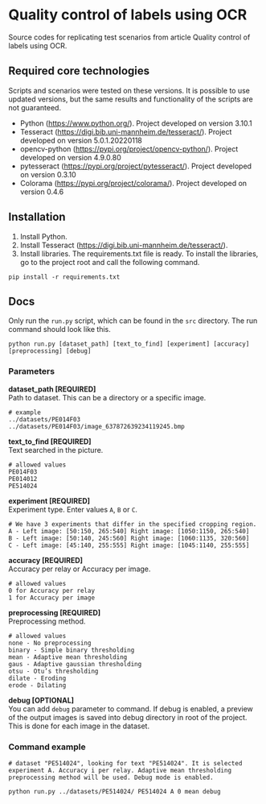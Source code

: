 # Quality control of labels using OCR

Source codes for replicating test scenarios from article Quality control of labels using OCR.

## Required core technologies

Scripts and scenarios were tested on these versions. It is possible to use updated versions, but the same results and functionality of the scripts are not guaranteed.

- Python (https://www.python.org/). Project developed on version 3.10.1
- Tesseract (https://digi.bib.uni-mannheim.de/tesseract/). Project developed on version 5.0.1.20220118
- opencv-python (https://pypi.org/project/opencv-python/). Project developed on version 4.9.0.80
- pytesseract (https://pypi.org/project/pytesseract/). Project developed on version 0.3.10
- Colorama (https://pypi.org/project/colorama/). Project developed on version 0.4.6

## Installation

1. Install Python.
2. Install Tesseract (https://digi.bib.uni-mannheim.de/tesseract/).
3. Install libraries. The requirements.txt file is ready. To install the libraries, go to the project root and call the following command.

```
pip install -r requirements.txt
```

## Docs

Only run the `run.py` script, which can be found in the `src` directory. The run command should look like this.

```
python run.py [dataset_path] [text_to_find] [experiment] [accuracy] [preprocessing] [debug]
```

### Parameters

**dataset_path [REQUIRED]**<br /> Path to dataset. This can be a directory or a specific image.

```
# example
../datasets/PE014F03
../datasets/PE014F03/image_637872639234119245.bmp
```

**text_to_find [REQUIRED]**<br /> Text searched in the picture.

```
# allowed values
PE014F03
PE014012
PE514024
```

**experiment [REQUIRED]**<br /> Experiment type. Enter values `A`, `B` or `C`.

```
# We have 3 experiments that differ in the specified cropping region.
A - Left image: [50:150, 265:540] Right image: [1050:1150, 265:540]
B - Left image: [50:140, 245:560] Right image: [1060:1135, 320:560]
C - Left image: [45:140, 255:555] Right image: [1045:1140, 255:555]
```

**accuracy [REQUIRED]**<br /> Accuracy per relay or Accuracy per image.

```
# allowed values
0 for Accuracy per relay
1 for Accuracy per image
```

**preprocessing [REQUIRED]**<br /> Preprocessing method.

```
# allowed values
none - No preprocessing
binary - Simple binary thresholding
mean - Adaptive mean thresholding
gaus - Adaptive gaussian thresholding
otsu - Otu’s thresholding
dilate - Eroding
erode - Dilating
```

**debug [OPTIONAL]**<br /> You can add `debug` parameter to command. If debug is enabled, a preview of the output images is saved into debug directory in root of the project. This is done for each image in the dataset.

### Command example

```
# dataset "PE514024", looking for text "PE514024". It is selected experiment A. Accuracy i per relay. Adaptive mean thresholding preprocessing method will be used. Debug mode is enabled.

python run.py ../datasets/PE514024/ PE514024 A 0 mean debug
```

